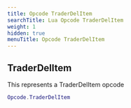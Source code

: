 ```yaml
---
title: Opcode TraderDelItem
searchTitle: Lua Opcode TraderDelItem
weight: 1
hidden: true
menuTitle: Opcode TraderDelItem
---
```

## TraderDelItem

This represents a TraderDelItem opcode
```lua
Opcode.TraderDelItem
```